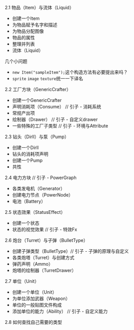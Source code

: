 2.1 物品（Item）与流体（Liquid）
- 创建一个Item
- 为物品赋予名字和描述
- 为物品分配图像
- 物品的属性
- 整理并列表
- 流体（Liquid）

几个小问题
- `new Item("sampleItem");`这个构造方法有必要提出来吗？
- `sprite` `image` `texture`统一一下译名


2.2 工厂方块（GenericCrafter）
- 创建一个GenericCrafter
- 声明消耗项（Consume） // 引子 - 消耗系统
- 常规产出项
- 绘制器（Drawer） // 引子 - 自定义drawer
- 一些特殊的工厂子类型 // 引子 - 环境与Attribute

2.3 钻头（Dirll）与泵（Pump）
- 创建一个Dirll
- 钻头的消耗项声明
- 创建一个Pump
- 共性

2.4 电力方块 // 引子 - PowerGraph
- 各类发电机（Generator）
- 创建电力节点（PowerNode）
- 电池（Battery）

2.5 状态效果（StatusEffect）
- 创建一个状态
- 状态的视觉效果 // 引子 - 特效Fx

2.6 炮台（Turret）与子弹（BulletType）
- 创建子弹类型（BulletType）// 引子 - 子弹的原理与自定义
- 各类炮塔（Turret）与创建方式
- 弹药声明（Ammo）
- 炮塔的绘制器（TurretDrawer）

2.7 单位（Unit）
- 创建一个单位（Unit）
- 为单位添加武器（Weapon）
- 单位的一般贴图文件构成
- 添加单位的能力（Ability） // 引子 - 自定义能力

2.8 如何查找自己需要的类型